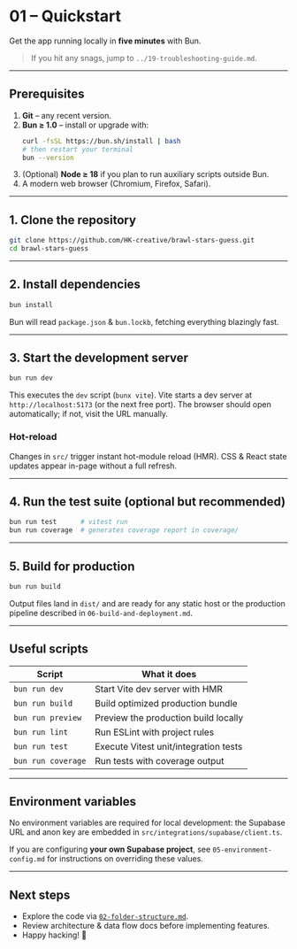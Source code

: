 # 01 – Quickstart

Get the app running locally in **five minutes** with Bun.

> If you hit any snags, jump to `../19-troubleshooting-guide.md`.

---

## Prerequisites

1. **Git** – any recent version.
2. **Bun ≥ 1.0** – install or upgrade with:
   ```bash
   curl -fsSL https://bun.sh/install | bash
   # then restart your terminal
   bun --version
   ```
3. (Optional) **Node ≥ 18** if you plan to run auxiliary scripts outside Bun.
4. A modern web browser (Chromium, Firefox, Safari).

---

## 1. Clone the repository

```bash
git clone https://github.com/HK-creative/brawl-stars-guess.git
cd brawl-stars-guess
```

---

## 2. Install dependencies

```bash
bun install
```

Bun will read `package.json` & `bun.lockb`, fetching everything blazingly fast.

---

## 3. Start the development server

```bash
bun run dev
```

This executes the `dev` script (`bunx vite`). Vite starts a dev server at
`http://localhost:5173` (or the next free port). The browser should open
automatically; if not, visit the URL manually.

### Hot-reload
Changes in `src/` trigger instant hot-module reload (HMR). CSS & React state
updates appear in-page without a full refresh.

---

## 4. Run the test suite (optional but recommended)

```bash
bun run test      # vitest run
bun run coverage  # generates coverage report in coverage/
```

---

## 5. Build for production

```bash
bun run build
```

Output files land in `dist/` and are ready for any static host or the production
pipeline described in `06-build-and-deployment.md`.

---

## Useful scripts

| Script              | What it does                              |
| ------------------- | ----------------------------------------- |
| `bun run dev`       | Start Vite dev server with HMR            |
| `bun run build`     | Build optimized production bundle         |
| `bun run preview`   | Preview the production build locally      |
| `bun run lint`      | Run ESLint with project rules             |
| `bun run test`      | Execute Vitest unit/integration tests     |
| `bun run coverage`  | Run tests with coverage output            |

---

## Environment variables

No environment variables are required for local development: the Supabase URL
and anon key are embedded in `src/integrations/supabase/client.ts`.

If you are configuring **your own Supabase project**, see
`05-environment-config.md` for instructions on overriding these values.

---

## Next steps

* Explore the code via [`02-folder-structure.md`](02-folder-structure.md).
* Review architecture & data flow docs before implementing features.
* Happy hacking! 🎉 